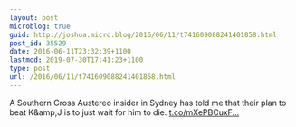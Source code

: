 ```yaml
---
layout: post
microblog: true
guid: http://joshua.micro.blog/2016/06/11/t741609088241401858.html
post_id: 35529
date: 2016-06-11T23:32:39+1100
lastmod: 2019-07-30T17:41:23+1100
type: post
url: /2016/06/11/t741609088241401858.html
---
```

A Southern Cross Austereo insider in Sydney has told me that their plan to beat K&amp;amp;J is to just wait for him to die. [t.co/mXePBCuxF...](https://t.co/mXePBCuxFn)
